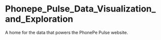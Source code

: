 # Phonepe_Pulse_Data_Visualization_and_Exploration
A home for the data that powers the PhonePe Pulse website.
